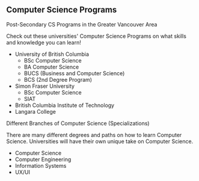 ## Computer Science Programs
Post-Secondary CS Programs in the Greater Vancouver Area 
<!--TODO: add links for CS programs-->
  Check out these universities' Computer Science Programs on what skills and knowledge you can learn! 
  - University of British Columbia
    - BSc Computer Science
    - BA Computer Science
    - BUCS (Business and Computer Science)
    - BCS (2nd Degree Program)
  - Simon Fraser University
    - BSc Computer Science
    - SIAT
  - British Columbia Institute of Technology
  - Langara College
  
Different Branches of Computer Science (Specializations)

  There are many different degrees and paths on how to learn Computer Science. Universities will have their own unique take on Computer Science.
  - Computer Science
  - Computer Engineering
  - Information Systems
  - UX/UI
  